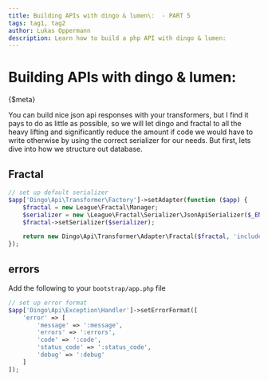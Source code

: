 ```yaml
---
title: Building APIs with dingo & lumen\:  - PART 5
tags: tag1, tag2
author: Lukas Oppermann
description: Learn how to build a php API with dingo & lumen:
---
```

# Building APIs with dingo & lumen:
{$meta}

You can build nice json api responses with your transformers, but I find it pays to do as little as possible, so we will let dingo and fractal to all the heavy lifting and significantly reduce the amount if code we would have to write otherwise by using the correct serializer for our needs. But first, lets dive into how we structure out database.

## Fractal

```php
// set up default serializer
$app['Dingo\Api\Transformer\Factory']->setAdapter(function ($app) {
    $fractal = new League\Fractal\Manager;
    $serializer = new \League\Fractal\Serializer\JsonApiSerializer($_ENV['API_DOMAIN']);
    $fractal->setSerializer($serializer);

    return new Dingo\Api\Transformer\Adapter\Fractal($fractal, 'include', ',', true);
});
```

## errors

Add the following to your `bootstrap/app.php` file
```php
// set up error format
$app['Dingo\Api\Exception\Handler']->setErrorFormat([
    'error' => [
        'message' => ':message',
        'errors' => ':errors',
        'code' => ':code',
        'status_code' => ':status_code',
        'debug' => ':debug'
    ]
]);
```
